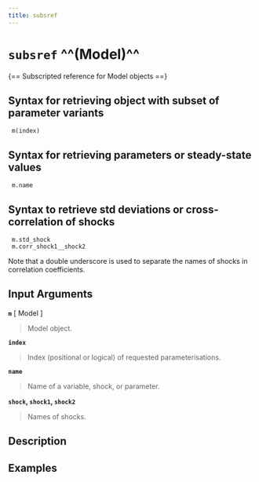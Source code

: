 ```yaml
---
title: subsref
---
```


# `subsref` ^^(Model)^^

{== Subscripted reference for Model objects ==}


## Syntax for retrieving object with subset of parameter variants

     m(index)


## Syntax for retrieving parameters or steady-state values

     m.name


## Syntax to retrieve std deviations or cross-correlation of shocks

     m.std_shock
     m.corr_shock1__shock2


 Note that a double underscore is used to separate the names of shocks in
 correlation coefficients.


## Input Arguments

__`m`__ [ Model ]
> 
> Model object.
>  


__`index`__ 
> 
> Index (positional or logical) of requested parameterisations.
> 


__`name`__ 
> 
> Name of a variable, shock, or parameter.
> 

__`shock`, `shock1`, `shock2`__
> 
> Names of shocks.
>  

## Description



## Examples

```matlab
```

